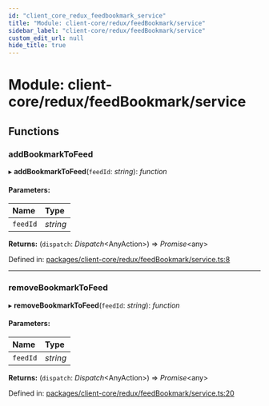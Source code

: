 ```yaml
---
id: "client_core_redux_feedbookmark_service"
title: "Module: client-core/redux/feedBookmark/service"
sidebar_label: "client-core/redux/feedBookmark/service"
custom_edit_url: null
hide_title: true
---
```


# Module: client-core/redux/feedBookmark/service

## Functions

### addBookmarkToFeed

▸ **addBookmarkToFeed**(`feedId`: *string*): *function*

#### Parameters:

Name | Type |
:------ | :------ |
`feedId` | *string* |

**Returns:** (`dispatch`: *Dispatch*<AnyAction\>) => *Promise*<any\>

Defined in: [packages/client-core/redux/feedBookmark/service.ts:8](https://github.com/xr3ngine/xr3ngine/blob/5c3dcaef1/packages/client-core/redux/feedBookmark/service.ts#L8)

___

### removeBookmarkToFeed

▸ **removeBookmarkToFeed**(`feedId`: *string*): *function*

#### Parameters:

Name | Type |
:------ | :------ |
`feedId` | *string* |

**Returns:** (`dispatch`: *Dispatch*<AnyAction\>) => *Promise*<any\>

Defined in: [packages/client-core/redux/feedBookmark/service.ts:20](https://github.com/xr3ngine/xr3ngine/blob/5c3dcaef1/packages/client-core/redux/feedBookmark/service.ts#L20)
